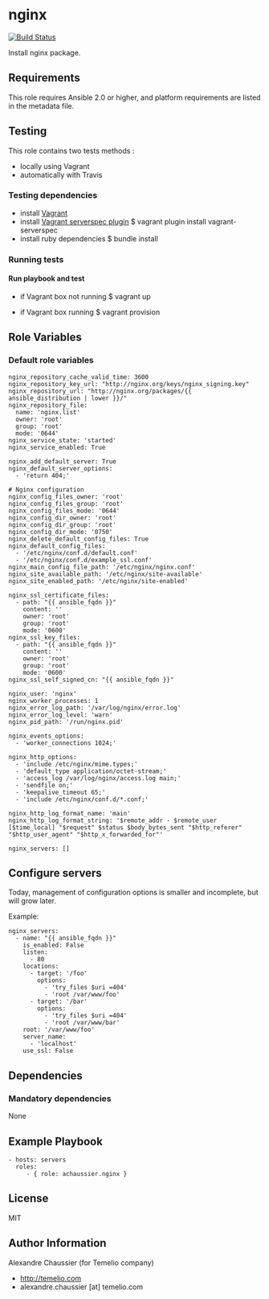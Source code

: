 # nginx

[![Build Status](https://travis-ci.org/Temelio/ansible-role-nginx.svg?branch=master)](https://travis-ci.org/Temelio/ansible-role-nginx)

Install nginx package.

## Requirements

This role requires Ansible 2.0 or higher,
and platform requirements are listed in the metadata file.

## Testing

This role contains two tests methods :
- locally using Vagrant
- automatically with Travis

### Testing dependencies
- install [Vagrant](https://www.vagrantup.com)
- install [Vagrant serverspec plugin](https://github.com/jvoorhis/vagrant-serverspec)
    $ vagrant plugin install vagrant-serverspec
- install ruby dependencies
    $ bundle install

### Running tests

#### Run playbook and test

- if Vagrant box not running
    $ vagrant up

- if Vagrant box running
    $ vagrant provision

## Role Variables

### Default role variables

    nginx_repository_cache_valid_time: 3600
    nginx_repository_key_url: "http://nginx.org/keys/nginx_signing.key"
    nginx_repository_url: "http://nginx.org/packages/{{ ansible_distribution | lower }}/"
    nginx_repository_file:
      name: 'nginx.list'
      owner: 'root'
      group: 'root'
      mode: '0644'
    nginx_service_state: 'started'
    nginx_service_enabled: True

    nginx_add_default_server: True
    nginx_default_server_options:
      - 'return 404;'

    # Nginx configuration
    nginx_config_files_owner: 'root'
    nginx_config_files_group: 'root'
    nginx_config_files_mode: '0644'
    nginx_config_dir_owner: 'root'
    nginx_config_dir_group: 'root'
    nginx_config_dir_mode: '0750'
    nginx_delete_default_config_files: True
    nginx_default_config_files:
      - '/etc/nginx/conf.d/default.conf'
      - '/etc/nginx/conf.d/example_ssl.conf'
    nginx_main_config_file_path: '/etc/nginx/nginx.conf'
    nginx_site_available_path: '/etc/nginx/site-available'
    nginx_site_enabled_path: '/etc/nginx/site-enabled'

    nginx_ssl_certificate_files:
      - path: "{{ ansible_fqdn }}"
        content: ''
        owner: 'root'
        group: 'root'
        mode: '0600'
    nginx_ssl_key_files:
      - path: "{{ ansible_fqdn }}"
        content: ''
        owner: 'root'
        group: 'root'
        mode: '0600'
    nginx_ssl_self_signed_cn: "{{ ansible_fqdn }}"

    nginx_user: 'nginx'
    nginx_worker_processes: 1
    nginx_error_log_path: '/var/log/nginx/error.log'
    nginx_error_log_level: 'warn'
    nginx_pid_path: '/run/nginx.pid'

    nginx_events_options:
      - 'worker_connections 1024;'

    nginx_http_options:
      - 'include /etc/nginx/mime.types;'
      - 'default_type application/octet-stream;'
      - 'access_log /var/log/nginx/access.log main;'
      - 'sendfile on;'
      - 'keepalive_timeout 65;'
      - 'include /etc/nginx/conf.d/*.conf;'

    nginx_http_log_format_name: 'main'
    nginx_http_log_format_string: '$remote_addr - $remote_user [$time_local] "$request" $status $body_bytes_sent "$http_referer" "$http_user_agent" "$http_x_forwarded_for"'

    nginx_servers: []


## Configure servers

Today, management of configuration options is smaller and incomplete, but will grow later.

Example:

    nginx_servers:
      - name: "{{ ansible_fqdn }}"
        is_enabled: False
        listen:
          - 80
        locations:
          - target: '/foo'
            options:
              - 'try_files $uri =404'
              - 'root /var/www/foo'
          - target: '/bar'
            options:
              - 'try_files $uri =404'
              - 'root /var/www/bar'
        root: '/var/www/foo'
        server_name:
          - 'localhost'
        use_ssl: False

## Dependencies

### Mandatory dependencies

None

## Example Playbook

    - hosts: servers
      roles:
         - { role: achaussier.nginx }

## License

MIT

## Author Information

Alexandre Chaussier (for Temelio company)
- http://temelio.com
- alexandre.chaussier [at] temelio.com


